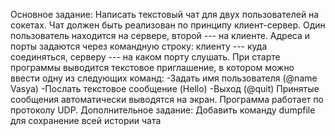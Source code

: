 Основное задание:
Написать текстовый чат для двух пользователей на сокетах. Чат должен быть реализован по принципу клиент-сервер. Один пользователь находится на сервере, второй --- на клиенте. Адреса и порты задаются через командную строку: клиенту --- куда соединяться, серверу --- на каком порту слушать. При старте программы выводится текстовое приглашение, в котором можно ввести одну из следующих команд:
-Задать имя пользователя (@name Vasya)
-Послать текстовое сообщение (Hello)
-Выход (@quit)
Принятые сообщения автоматически выводятся на экран. Программа работает по протоколу UDP.
Дополнительное задание:
Добавить команду dumpfile для сохранение всей истории чата
